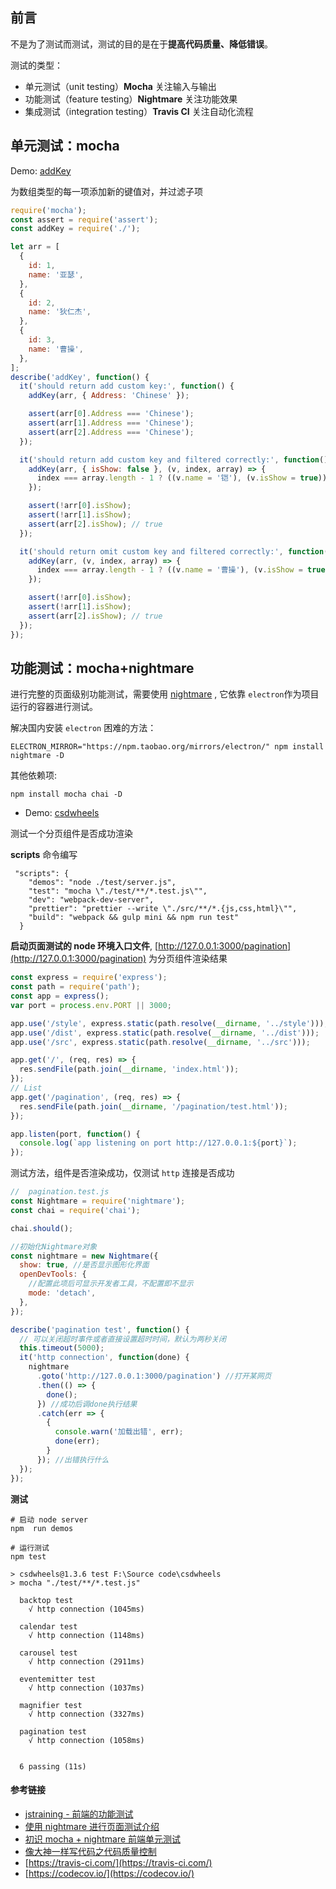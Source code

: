 ## 前言

不是为了测试而测试，测试的目的是在于**提高代码质量、降低错误**。

测试的类型：

-   单元测试（unit testing）**Mocha** 关注输入与输出
-   功能测试（feature testing）**Nightmare** 关注功能效果
-   集成测试（integration testing）**Travis CI** 关注自动化流程

## 单元测试：mocha

Demo: [addKey](https://github.com/yanyue404/addKey)

为数组类型的每一项添加新的键值对，并过滤子项

```js
require('mocha');
const assert = require('assert');
const addKey = require('./');

let arr = [
  {
    id: 1,
    name: '亚瑟',
  },
  {
    id: 2,
    name: '狄仁杰',
  },
  {
    id: 3,
    name: '曹操',
  },
];
describe('addKey', function() {
  it('should return add custom key:', function() {
    addKey(arr, { Address: 'Chinese' });

    assert(arr[0].Address === 'Chinese');
    assert(arr[1].Address === 'Chinese');
    assert(arr[2].Address === 'Chinese');
  });

  it('should return add custom key and filtered correctly:', function() {
    addKey(arr, { isShow: false }, (v, index, array) => {
      index === array.length - 1 ? ((v.name = '铠'), (v.isShow = true)) : '';
    });

    assert(!arr[0].isShow);
    assert(!arr[1].isShow);
    assert(arr[2].isShow); // true
  });

  it('should return omit custom key and filtered correctly:', function() {
    addKey(arr, (v, index, array) => {
      index === array.length - 1 ? ((v.name = '曹操'), (v.isShow = true)) : '';
    });

    assert(!arr[0].isShow);
    assert(!arr[1].isShow);
    assert(arr[2].isShow); // true
  });
});
```

## 功能测试：mocha+nightmare

进行完整的页面级别功能测试，需要使用 [nightmare](https://github.com/segmentio/nightmare) , 它依靠 `electron`作为项目运行的容器进行测试。

解决国内安装 `electron` 困难的方法：

```shell
ELECTRON_MIRROR="https://npm.taobao.org/mirrors/electron/" npm install nightmare -D
```

其他依赖项:

```shell
npm install mocha chai -D
```

-   Demo: [csdwheels](https://github.com/yanyue404/csdwheels)

测试一个分页组件是否成功渲染

**scripts** 命令编写

     "scripts": {
        "demos": "node ./test/server.js",
        "test": "mocha \"./test/**/*.test.js\"",
        "dev": "webpack-dev-server",
        "prettier": "prettier --write \"./src/**/*.{js,css,html}\"",
        "build": "webpack && gulp mini && npm run test"
      }
    

**启动页面测试的 node 环境入口文件**, [http://127.0.0.1:3000/pagination](http://127.0.0.1:3000/pagination) 为分页组件渲染结果

```js
const express = require('express');
const path = require('path');
const app = express();
var port = process.env.PORT || 3000;

app.use('/style', express.static(path.resolve(__dirname, '../style')));
app.use('/dist', express.static(path.resolve(__dirname, '../dist')));
app.use('/src', express.static(path.resolve(__dirname, '../src')));

app.get('/', (req, res) => {
  res.sendFile(path.join(__dirname, 'index.html'));
});
// List
app.get('/pagination', (req, res) => {
  res.sendFile(path.join(__dirname, '/pagination/test.html'));
});

app.listen(port, function() {
  console.log(`app listening on port http://127.0.0.1:${port}`);
});
```

测试方法，组件是否渲染成功，仅测试 `http` 连接是否成功

```js
//  pagination.test.js
const Nightmare = require('nightmare');
const chai = require('chai');

chai.should();

//初始化Nightmare对象
const nightmare = new Nightmare({
  show: true, //是否显示图形化界面
  openDevTools: {
    //配置此项后可显示开发者工具，不配置即不显示
    mode: 'detach',
  },
});

describe('pagination test', function() {
  // 可以关闭超时事件或者直接设置超时时间，默认为两秒关闭
  this.timeout(5000);
  it('http connection', function(done) {
    nightmare
      .goto('http://127.0.0.1:3000/pagination') //打开某网页
      .then(() => {
        done();
      }) //成功后调done执行结果
      .catch(err => {
        {
          console.warn('加载出错', err);
          done(err);
        }
      }); //出错执行什么
  });
});
```

**测试**

```shell
# 启动 node server
npm  run demos

# 运行测试
npm test

> csdwheels@1.3.6 test F:\Source code\csdwheels
> mocha "./test/**/*.test.js"

  backtop test
    √ http connection (1045ms)

  calendar test
    √ http connection (1148ms)

  carousel test
    √ http connection (2911ms)

  eventemitter test
    √ http connection (1037ms)

  magnifier test
    √ http connection (3327ms)

  pagination test
    √ http connection (1058ms)


  6 passing (11s)
```

#### 参考链接

-   [jstraining - 前端的功能测试](https://github.com/ruanyf/jstraining/tree/master/demos#nightmare)
-   [使用 nightmare 进行页面测试介绍](https://1024.page/2016/web/how-to-use-nightmare-for-web-page-test)
-   [初识 mocha + nightmare 前端单元测试](https://zhuanlan.zhihu.com/p/43660578)
-   [像大神一样写代码之代码质量控制](https://www.zhuwenlong.com/blog/article/5beaef5c44d95f277f2b574a)
-   [https://travis-ci.com/](https://travis-ci.com/)
-   [https://codecov.io/](https://codecov.io/)
